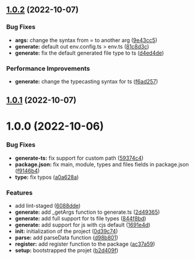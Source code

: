 ## [1.0.2](https://github.com/niloysikdar/neoenv/compare/v1.0.1...v1.0.2) (2022-10-07)


### Bug Fixes

* **args:** change the syntax from = to another arg ([9e43cc5](https://github.com/niloysikdar/neoenv/commit/9e43cc5096747c7d75a04aee675ada0958720beb))
* **generate:** default out env.config.ts > env.ts ([81c8d3c](https://github.com/niloysikdar/neoenv/commit/81c8d3c19474161522e5b9c75b118d16a96705d6))
* **generate:** fix the default generated file type to ts ([d4ed4de](https://github.com/niloysikdar/neoenv/commit/d4ed4de83b7dbb6363d83effc0052ed9f01ce7c1))


### Performance Improvements

* **generate:** change the typecasting syntax for ts ([f6ad257](https://github.com/niloysikdar/neoenv/commit/f6ad257dce84fa5f09a281357ee2bbb0cac57e4e))

## [1.0.1](https://github.com/niloysikdar/neoenv/compare/v1.0.0...v1.0.1) (2022-10-07)

# 1.0.0 (2022-10-06)


### Bug Fixes

* **generate-ts:** fix support for custom path ([59374c4](https://github.com/niloysikdar/neoenv/commit/59374c4cc16ce4795fdbff5f879f53779cf3e617))
* **package.json:** fix main, module, types and files fields in package.json ([f9146b4](https://github.com/niloysikdar/neoenv/commit/f9146b464090f68bbcddc2b380b14834754c99d6))
* **type:** fix typos ([a0a628a](https://github.com/niloysikdar/neoenv/commit/a0a628ade1ba431b0950ed5b9cf9e0040a7d9020))


### Features

* add lint-staged ([6088dde](https://github.com/niloysikdar/neoenv/commit/6088dde806f0732f81526e5a7f64b441df89d8b1))
* **generate:** add _getArgs function to generate.ts ([2d49365](https://github.com/niloysikdar/neoenv/commit/2d493655cdde713965c4fadd730b616468b8f69a))
* **generate:** add full support for ts file types ([844f8bd](https://github.com/niloysikdar/neoenv/commit/844f8bd6300121361f25f83408820793bced43ab))
* **generate:** add support for js with cjs default ([1691e4d](https://github.com/niloysikdar/neoenv/commit/1691e4d10da5f70bd7b84a162a2ec792df5769ca))
* **init:** initialization of the project ([0d39c74](https://github.com/niloysikdar/neoenv/commit/0d39c741d3df1e6061155d7ad0a48cad11793c8f))
* **parse:** add parseData function ([d98b801](https://github.com/niloysikdar/neoenv/commit/d98b8017f747465ddd8212874ddc79237f76c39f))
* **register:** add register function to the package ([ac37a59](https://github.com/niloysikdar/neoenv/commit/ac37a59ee0e45edcc4d597a831569de2ec5ee838))
* **setup:** bootstrapped the projet ([b2d409f](https://github.com/niloysikdar/neoenv/commit/b2d409f53ac558a3dad730c60a7016fe07912c72))
